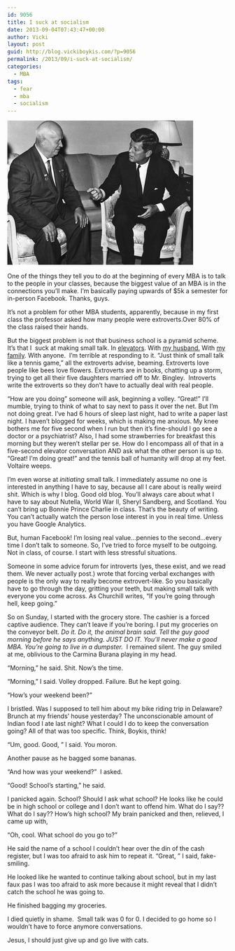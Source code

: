 ```yaml
---
id: 9056
title: I suck at socialism
date: 2013-09-04T07:43:47+00:00
author: Vicki
layout: post
guid: http://blog.vickiboykis.com/?p=9056
permalink: /2013/09/i-suck-at-socialism/
categories:
  - MBA
tags:
  - fear
  - mba
  - socialism
---
```

[<img class="aligncenter size-full wp-image-9060" alt="Kennedy-Khrushchev" src="https://raw.githubusercontent.com/veekaybee/wlb/gh-pages/assets/images/2013/09/Kennedy-Khrushchev.jpg" width="425" height="329" />](https://raw.githubusercontent.com/veekaybee/wlb/gh-pages/assets/images/2013/09/Kennedy-Khrushchev.jpg)

One of the things they tell you to do at the beginning of every MBA is to talk to the people in your classes, because the biggest value of an MBA is in the connections you&#8217;ll make. I&#8217;m basically paying upwards of $5k a semester for in-person Facebook. Thanks, guys.

It&#8217;s not a problem for other MBA students, apparently, because in my first class the professor asked how many people were extroverts.Over 80% of the class raised their hands.

But the biggest problem is not that business school is a pyramid scheme. It&#8217;s that I  suck at making small talk. In <a href="http://blog.vickiboykis.com/2010/09/blogging-with-integrity-i-hate-small-talk/" target="_blank">elevators</a>. With <a href="http://blog.vickiboykis.com/2012/05/mr-b-and-i-are-prepared-for-anything-anything-being-either-pogroms-or-the-siege-of-leningrad/" target="_blank">my husband.</a> With <a href="http://blog.vickiboykis.com/2011/11/a-very-russian-family-thanksgiving-complete-with-russian-movies/" target="_blank">my family</a>. With anyone.  I&#8217;m terrible at responding to it. &#8220;Just think of small talk like a tennis game,&#8221; all the extroverts advise, beaming. Extroverts love people like bees love flowers. Extroverts are in books, chatting up a storm, trying to get all their five daughters married off to Mr. Bingley.  Introverts write the extroverts so they don&#8217;t have to actually deal with real people.

<!--more-->

&#8220;How are you doing&#8221; someone will ask, beginning a volley. &#8220;Great!&#8221; I&#8217;ll mumble, trying to think of what to say next to pass it over the net. But I&#8217;m not doing great. I&#8217;ve had 6 hours of sleep last night, had to write a paper last night. I haven&#8217;t blogged for weeks, which is making me anxious. My knee bothers me for five second when I run but then it&#8217;s fine-should I go see a doctor or a psychiatrist? Also, I had some strawberries for breakfast this morning but they weren&#8217;t stellar per se. How do I encompass all of that in a five-second elevator conversation AND ask what the other person is up to. &#8220;Great! I&#8217;m doing great!&#8221; and the tennis ball of humanity will drop at my feet. Voltaire weeps.

I&#8217;m even worse at _initiating_ small talk. I immediately assume no one is interested in anything I have to say, because all I care about is really weird shit. Which is why I blog. Good old blog. You&#8217;ll always care about what I have to say about Nutella, World War II, Sheryl Sandberg, and Scotland. You can&#8217;t bring up Bonnie Prince Charlie in class. That&#8217;s the beauty of writing. You can&#8217;t actually watch the person lose interest in you in real time. Unless you have Google Analytics.

But, human Facebook! I&#8217;m losing real value&#8230;pennies to the second&#8230;every time I don&#8217;t talk to someone. So, I&#8217;ve tried to force myself to be outgoing. Not in class, of course. I start with less stressful situations.

Someone in some advice forum for introverts (yes, these exist, and we read them. We never actually post.) wrote that forcing verbal exchanges with people is the only way to really become extrovert-like. So you basically have to go through the day, gritting your teeth, but making small talk with everyone you come across. As Churchill writes, &#8220;If you&#8217;re going through hell, keep going.&#8221;

So on Sunday, I started with the grocery store. The cashier is a forced captive audience. They can&#8217;t leave if you&#8217;re boring. I put my groceries on the conveyor belt. _Do it. Do it, the animal brain said. Tell the guy good morning before he says anything. JUST DO IT. You&#8217;ll never make a good MBA. You&#8217;re going to live in a dumpster._  I remained silent. The guy smiled at me, oblivious to the Carmina Burana playing in my head.

&#8220;Morning,&#8221; he said. Shit. Now&#8217;s the time.

&#8220;Morning,&#8221; I said. Volley dropped. Failure. But he kept going.

&#8220;How&#8217;s your weekend been?&#8221;

I bristled. Was I supposed to tell him about my bike riding trip in Delaware? Brunch at my friends&#8217; house yesterday? The unconscionable amount of Indian food I ate last night? What I could I do to keep the conversation going? All of that was too specific. Think, Boykis, think!

&#8220;Um, good. Good, &#8221; I said. You moron.

Another pause as he bagged some bananas.

&#8220;And how was your weekend?&#8221;  I asked.

&#8220;Good! School&#8217;s starting,&#8221; he said.

I panicked again. School? Should I ask what school? He looks like he could be in high school or college and I don&#8217;t want to offend him. What do I say?? What do I say?? How&#8217;s high school? My brain panicked and then, relieved, I came up with,

&#8220;Oh, cool. What school do you go to?&#8221;

He said the name of a school I couldn&#8217;t hear over the din of the cash register, but I was too afraid to ask him to repeat it. &#8220;Great, &#8221; I said, fake-smiling.

He looked like he wanted to continue talking about school, but in my last faux pas I was too afraid to ask more because it might reveal that I didn&#8217;t catch the school he was going to.

He finished bagging my groceries.

I died quietly in shame.  Small talk was 0 for 0. I decided to go home so I wouldn&#8217;t have to force anymore conversations.

Jesus, I should just give up and go live with cats.